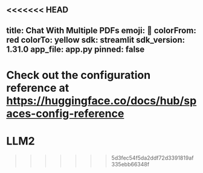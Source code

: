 <<<<<<< HEAD
---
title: Chat With Multiple PDFs
emoji: 💬
colorFrom: red
colorTo: yellow
sdk: streamlit
sdk_version: 1.31.0
app_file: app.py
pinned: false
---

Check out the configuration reference at https://huggingface.co/docs/hub/spaces-config-reference
=======
# LLM2
>>>>>>> 5d3fec54f5da2ddf72d3391819af335ebb66348f
